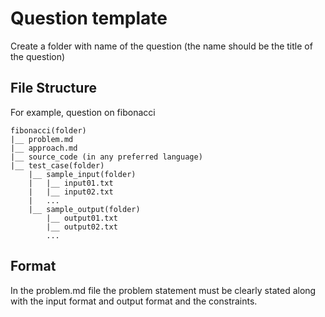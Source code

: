 # Question template

Create a folder with name of the question (the name should be the title of the question)

## File Structure
For example, question on fibonacci
```
fibonacci(folder)
|__ problem.md
|__ approach.md
|__ source_code (in any preferred language)
|__ test_case(folder)
    |__ sample_input(folder)
    |   |__ input01.txt
    |   |__ input02.txt
    |   ...
    |__ sample_output(folder)
        |__ output01.txt
        |__ output02.txt
        ...
```

## Format

In the problem.md file the problem statement must be clearly stated along with the input format and output format and the constraints.
